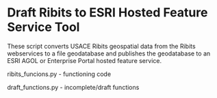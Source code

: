 # Draft Ribits to ESRI Hosted Feature Service Tool
These script converts USACE Ribits geospatial data from the Ribits webservices to a file geodatabase and publishes the geodatabase to an ESRI AGOL or Enterprise Portal hosted feature service.

ribits_funcions.py - functioning code

draft_functions.py - incomplete/draft functions
